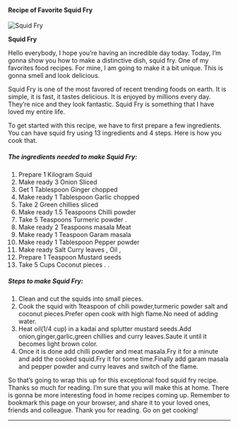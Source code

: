             

#### Recipe of Favorite Squid Fry

![Squid Fry](https://img-global.cpcdn.com/recipes/3da5a6c6ed3f5306/751x532cq70/squid-fry-recipe-main-photo.jpg)

**Squid Fry**

Hello everybody, I hope you’re having an incredible day today. Today, I’m gonna show you how to make a distinctive dish, squid fry. One of my favorites food recipes. For mine, I am going to make it a bit unique. This is gonna smell and look delicious.

Squid Fry is one of the most favored of recent trending foods on earth. It is simple, it is fast, it tastes delicious. It is enjoyed by millions every day. They’re nice and they look fantastic. Squid Fry is something that I have loved my entire life.

To get started with this recipe, we have to first prepare a few ingredients. You can have squid fry using 13 ingredients and 4 steps. Here is how you cook that.

##### The ingredients needed to make Squid Fry:

1.  Prepare 1 Kilogram Squid
2.  Make ready 3 Onion Sliced
3.  Get 1 Tablespoon Ginger chopped
4.  Make ready 1 Tablespoon Garlic chopped
5.  Take 2 Green chillies sliced
6.  Make ready 1.5 Teaspoons Chilli powder
7.  Take 5 Teaspoons Turmeric powder .
8.  Make ready 2 Teaspoons masala Meat
9.  Make ready 1 Teaspoon Garam masala
10.  Make ready 1 Tablespoon Pepper powder
11.  Make ready Salt Curry leaves , Oil ,
12.  Prepare 1 Teaspoon Mustard seeds
13.  Take 5 Cups Coconut pieces . .

##### Steps to make Squid Fry:

1.  Clean and cut the squids into small pieces.
2.  Cook the squid with 1teaspoon of chili powder,turmeric powder salt and coconut pieces.Prefer open cook with high flame.No need of adding water.
3.  Heat oil(1/4 cup) in a kadai and splutter mustard seeds.Add onion,ginger,garlic,green chillies and curry leaves.Saute it until it becomes light brown color.
4.  Once it is done add chilli powder and meat masala.Fry it for a minute and add the cooked squid.Fry it for some time.Finally add garam masala and pepper powder and curry leaves and switch of the flame.

So that’s going to wrap this up for this exceptional food squid fry recipe. Thanks so much for reading. I’m sure that you will make this at home. There is gonna be more interesting food in home recipes coming up. Remember to bookmark this page on your browser, and share it to your loved ones, friends and colleague. Thank you for reading. Go on get cooking!

* * *